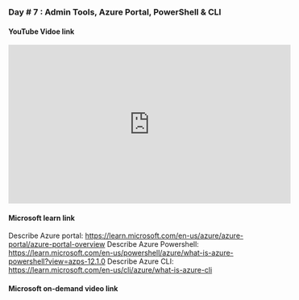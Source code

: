 ### Day # 7 : Admin Tools, Azure Portal, PowerShell & CLI
#### YouTube Vidoe link 
<iframe width="560" height="315" src="https://www.youtube.com/embed/cx8Ix36Mdao?si=h8jHdfmI9KvwbKtL" title="YouTube video player" frameborder="0" allow="accelerometer; autoplay; clipboard-write; encrypted-media; gyroscope; picture-in-picture; web-share" referrerpolicy="strict-origin-when-cross-origin" allowfullscreen></iframe>

#### Microsoft learn link
Describe Azure portal: https://learn.microsoft.com/en-us/azure/azure-portal/azure-portal-overview
Describe Azure Powershell: https://learn.microsoft.com/en-us/powershell/azure/what-is-azure-powershell?view=azps-12.1.0
Describe Azure CLI: https://learn.microsoft.com/en-us/cli/azure/what-is-azure-cli

#### Microsoft on-demand video link 